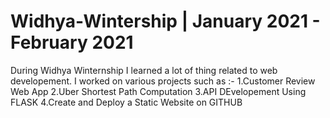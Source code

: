 # Widhya-Wintership | January 2021 - February 2021 
During Widhya Winternship I learned a lot of thing related to web developement. I worked on various projects such as :- 1.Customer Review Web App 2.Uber Shortest Path Computation 3.API DEvelopement Using FLASK 4.Create and Deploy a Static Website on GITHUB
